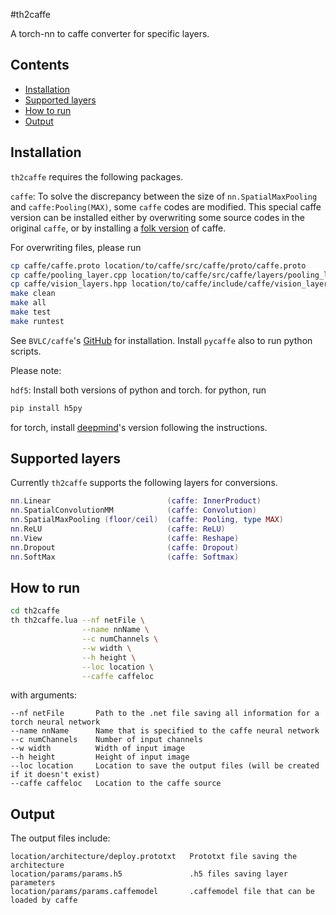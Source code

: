 #th2caffe

A torch-nn to caffe converter for specific layers.

## Contents
 - [Installation](#installation)
 - [Supported layers](#supported-layers)
 - [How to run](#how-to-run)
 - [Output](#output)

## Installation
`th2caffe` requires the following packages.

`caffe`: To solve the discrepancy between the size of `nn.SpatialMaxPooling` and `caffe:Pooling(MAX)`, some `caffe` codes are modified. This special caffe version can be installed either by overwriting some source codes in the original `caffe`, or by installing a [folk version](https://github.com/dujianyi/caffe) of caffe.

For overwriting files, please run
```bash
cp caffe/caffe.proto location/to/caffe/src/caffe/proto/caffe.proto
cp caffe/pooling_layer.cpp location/to/caffe/src/caffe/layers/pooling_layer.cpp
cp caffe/vision_layers.hpp location/to/caffe/include/caffe/vision_layers.hpp
make clean
make all
make test
make runtest
```

See `BVLC/caffe`'s [GitHub](https://github.com/BVLC/caffe) for installation. Install `pycaffe` also to run python scripts.

Please note:

`hdf5`: Install both versions of python and torch.
for python, run
```bash
pip install h5py
```
for torch, install [deepmind](https://github.com/deepmind/torch-hdf5)'s version following the instructions.

## Supported layers
Currently `th2caffe` supports the following layers for conversions.
```lua
nn.Linear                          (caffe: InnerProduct)
nn.SpatialConvolutionMM            (caffe: Convolution)
nn.SpatialMaxPooling (floor/ceil)  (caffe: Pooling, type MAX)
nn.ReLU                            (caffe: ReLU)
nn.View                            (caffe: Reshape)
nn.Dropout                         (caffe: Dropout)
nn.SoftMax                         (caffe: Softmax)
```
## How to run
```bash
cd th2caffe
th th2caffe.lua --nf netFile \
                --name nnName \
                --c numChannels \
                --w width \
                --h height \
                --loc location \
                --caffe caffeloc
```

with arguments:

```
--nf netFile       Path to the .net file saving all information for a torch neural network
--name nnName      Name that is specified to the caffe neural network
--c numChannels    Number of input channels
--w width          Width of input image
--h height         Height of input image
--loc location     Location to save the output files (will be created if it doesn't exist)
--caffe caffeloc   Location to the caffe source
```
## Output
The output files include:
```
location/architecture/deploy.prototxt   Prototxt file saving the architecture
location/params/params.h5               .h5 files saving layer parameters
location/params/params.caffemodel       .caffemodel file that can be loaded by caffe
```
